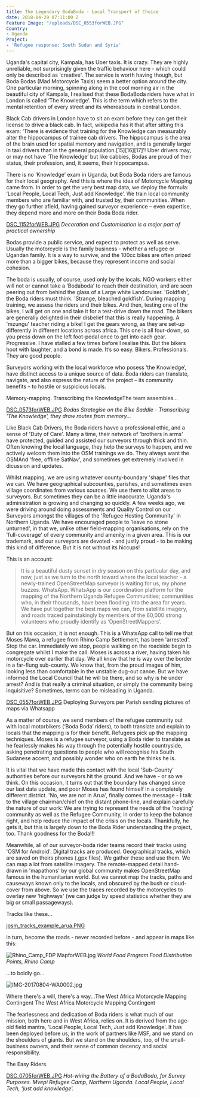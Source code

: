 ```yaml
---
title: The Legendary BodaBoda - Local Transport of Choice
date: 2018-04-29 07:11:00 Z
Feature Image: "/uploads/DSC_0553forWEB.JPG"
Country:
- Uganda
Project:
- 'Refugee response: South Sudan and Syria'
---
```


Uganda's capital city, Kampala, has Uber taxis. It is crazy. They are highly unreliable, not surprisingly given the traffic behaviour here - which could only be described as 'creative'. The service is worth having though, but Boda Bodas (Mad Motorcycle Taxis) seem a better option around the city. One particular morning, spinning along in the cool morning air in the beautiful city of Kampala, I realised that these BodaBoda riders have what in London is called ‘The Knowledge’. This is the term which refers to the mental retention of every street and its whereabouts in central London. 

Black Cab drivers in London have to sit an exam before they can get their license to drive a black cab. In fact, wikipedia has it that after sitting this exam: ‘There is evidence that training for the Knowledge can measurably alter the hippocampus of trainee cab drivers. The hippocampus is the area of the brain used for spatial memory and navigation, and is generally larger in taxi drivers than in the general population.[15][16][17]’! Uber drivers may, or may not have ‘The Knowledge’ but like cabbies, Bodas are proud of their status, their profession, and, it seems, their hippocampus.

There is no ‘Knowledge’ exam in Uganda, but Boda Boda riders are famous for their local geography. And this is where the idea of Motorcycle Mapping came from. In order to get the very best map data, we deploy the formula: ‘Local People, Local Tech, Just add Knowledge’. We train local community members who are familiar with, and trusted by, their communities. When they go further afield, having gained surveyor experience – even expertise, they depend more and more on their Boda Boda rider.

[DSC_1152forWEB.JPG](/uploads/DSC_1152forWEB.JPG)
*Decoration and Customisation is a major part of practical ownership*

Bodas provide a public service, and expect to protect as well as serve. Usually the motorcycle is the family business - whether a refugee or Ugandan family. It is a way to survive, and the 100cc bikes are often prized more than a bigger bikes, because they represent income and social cohesion.

The boda is usually, of course, used only by the locals. NGO workers either will not or cannot take a ‘Bodaboda’ to reach their destination, and are seen peering out from behind the glass of a Large white Landcruiser. 'Goldfish', the Boda riders must think. 'Strange, bleached goldfish'. During mapping training, we assess the riders and their bikes. And then, testing one of the bikes, I will get on one and take it for a test-drive down the road. The bikers are generally delighted in their disbelief that this is really happening. A 'mzungu' teacher riding a bike! I get the gears wrong, as they are set-up differently in different locations across africa. This one is all four-down, so you press down on the left foot-pedal once to get into each gear. Progressive. I have stalled a few times before I realise this. But the bikers hoot with laughter, and a bond is made. It’s so easy. Bikers. Professionals. They are good people.

Surveyors working with the local workforce who posess ‘the Knowledge’, have distinct access to a unique source of data. Boda riders can translate, navigate, and also express the nature of the project – its community benefits – to hostile or suspicious locals.

Memory-mapping. Transcribing the KnowledgeThe team assembles...

[DSC_0573forWEB.JPG](/uploads/DSC_0573forWEB.JPG)
*Bodas Strategise on the Bike Saddle - Transcribing 'The Knowledge', they draw routes from memory...*

Like Black Cab Drivers, the Boda riders havve a professional ethic, and a sense of 'Duty of Care'. Many a time, their network of 'brothers in arms' have protected, guided and assisted our surveyors through thick and thin.  Often knowing the local language, they help the surveys to happen, and we actively welcom them into the OSM trainings we do. They always want the OSMAnd 'free, offline SatNav', and sometimes get extremely involved in dicussion and updates.

Whilst mapping, we are using whatever county-boundary 'shape' files that we can. We have geographical subcounties, parishes, and sometimes even village coordinates from various sources. We use them to allot areas to surveyors. But sometimes they can be a little inaccurate. Uganda's administration is growing and changing so quickly. A few weeks ago, we were driving around doing assessments and Quality Control on our Surveyors amongst the villages of the 'Refugee Hosting Community' in Northern Uganda. We have encouraged people to 'leave no stone unturned', in that we, unlike other field-mapping organisations, rely on the 'full-coverage' of every community and amenity in a given area. This is our trademark, and our surveyors are devoted - and justly proud - to be making this kind of difference. But it is not without its hiccups!

This is an account:

> It is a beautiful dusty sunset in dry season on this particular day, and now, just as we turn to the north toward where the local teacher - a newly-trained OpenStreetMap surveyor is waiting for us, my phone buzzes. WhatsApp. WhatsApp is our coordination platform for the mapping of the Northern Uganda Refugee Communities; communities who, in their thousands, have been flooding into the area for years. We have put together the best maps we can, from satellite imagery, and roads traced painstakingly by members of the 60,000 strong volunteers who proudly identify as ‘OpenStreetMappers’.

But on this occasion, it is not enough. This is a WhatsApp call to tell me that Moses Mawa, a refugee from Rhino Camp Settlement, has been 'arrested'. Stop the car. Immediately we stop, people walking on the roadside begin to congregate whilst I make the call. Moses is across a river, having taken his motorcycle over earlier that day. We all know that he is way over the border in a far-flung sub-county. We know that, from the proud images of him, looking less than comfortable in the unstable dug-out canoe. But we have informed the Local Council that he will be there, and so why is he under arrest? And is that really a criminal situation, or simply the community being inquisitive?  Sometimes, terms can be misleading in Uganda.

[DSC_0557forWEB.JPG](/uploads/DSC_0557forWEB.JPG)
Deploying Surveyors per Parish sending pictures of maps via Whatsapp

As a matter of course, we send members of the refugee community out with local motorbikers (‘Boda Boda’ riders), to both translate and explain to locals that the mapping is for their benefit. Refugees pick up the mapping techniques. Moses is a refugee surveyor, using a Boda rider to translate as he fearlessly makes his way through the potentially hostile countryside, asking penetrating questions to people who will recognise his South Sudanese accent, and possibly wonder who on earth he thinks he is.

It is vital that we have made this contact with the local 'Sub-County' authorities before our surveyors hit the ground. And we have - or so we think. On this occasion, it turns out that the boundary has changed since our last data update, and poor Moses has found himself in a completely different district. 'No, we are not in Arua', finally comes the message - I talk to the village chairman/chief on the distant phone-line, and explain carefully the nature of our work: We are trying to represent the needs of the 'hosting' community as well as the Refugee Community, in order to keep the balance right, and help reduce the impact of the crisis on the locals. Thankfully, he gets it, but this is largely down to the Boda Rider understanding the project, too. Thank goodness for the Boda!!!

Meanwhile, all of our surveyor-boda rider teams record their tracks using 'OSM for Android'. Digital tracks are produced. Geographical tracks, which are saved on theirs phones (.gpx files). We gather these and use them. We can map a lot from satellite imagery. The remote-mapped detail hand-drawn in 'mapathons' by our global community makes OpenStreetMap famous in the humanitarian world. But we cannot map the tracks, paths and causeways known only to the locals, and obscured by the bush or cloud-cover from above. So we use the traces recorded by the motorcycles to overlay new 'highways' (we can judge by speed statistics whether they are big or small passageways).


Tracks like these...

[josm_tracks_example_arua.PNG](/uploads/josm_tracks_example_arua.PNG)

in turn, become the roads - never recorded before - and appear in maps like this:


![Rhino_Camp_FDP MapforWEB.jpg](/uploads/Rhino_Camp_FDP%20MapforWEB.jpg)
*World Food Program Food Distribution Points, Rhino Camp*

...to boldly go...

![IMG-20170804-WA0002.jpg](/uploads/IMG-20170804-WA0002.jpg)

Where there's a will, there's a way...The West Africa Motorcycle Mapping Contingent
The West Africa Motorcycle Mapping Contingent

The fearlessness and dedication of Boda riders is what much of our mission, both here and in West Africa, relies on. It is derived from the age-old field mantra, 'Local People, Local Tech, Just add Knowledge'. It has been deployed before us, in the work of partners like MSF, and we stand on the shoulders of giants. But we stand on the shoulders, too, of the small-business owners, and their sense of common decency and social responsibility.

The Easy Riders.

[DSC_0705forWEB.JPG](/uploads/DSC_0705forWEB.JPG)
*Hot-wiring the Battery of a BodaBoda, for Survey Purposes. Mvepi Refugee Camp, Northern Uganda. Local People, Local Tech, ‘just add knowledge’.* 